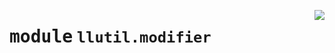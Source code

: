 <!-- markdownlint-disable -->

<a href="https://github.com/tjyuyao/ice-learn/blob/main/ice/llutil/modifier.py"><img align="right" style="float:right;" src="https://img.shields.io/badge/-source-cccccc?style=flat-square"></a>

# <kbd>module</kbd> `llutil.modifier`








